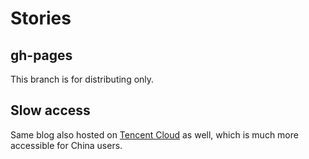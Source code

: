 # Stories

## gh-pages
This branch is for distributing only.

## Slow access
 Same blog also hosted on [Tencent Cloud](zhiminzhang.com) as well, which is much more accessible for China users.
